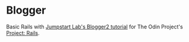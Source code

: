 # Blogger

Basic Rails with [Jumpstart Lab's Blogger2 tutorial](http://tutorials.jumpstartlab.com/projects/blogger.html) for The Odin Project's [Project: Rails](http://www.theodinproject.com/web-development-101/ruby-on-rails).
